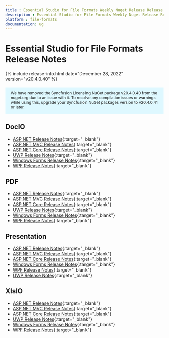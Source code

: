 ```yaml
---
title : Essential Studio for File Formats Weekly Nuget Release Release Notes  
description : Essential Studio for File Formats Weekly Nuget Release Release Notes  
platform : file-formats
documentation: ug
---
```


# Essential Studio for File Formats  Release Notes  

{% include release-info.html date="December 28, 2022" version="v20.4.0.40" %} 

<style>
#license {
    font-size: .88em!important;
margin-top: 1.5em;     margin-bottom: 1.5em;
    background-color: #def8ff;
    padding: 10px 17px 14px;
}
</style>

<div id="license">
We have removed the Syncfusion Licensing NuGet package v20.4.0.40 from the nuget.org due to an issue with it. To resolve any compilation issues or warnings while using this, upgrade your Syncfusion NuGet packages version to v20.4.0.41 or later.
</div>


## DocIO

* [ASP.NET Release Notes](/aspnet/release-notes/v20.4.0.40#docio){:target="_blank"}
* [ASP.NET MVC Release Notes](/aspnetmvc/release-notes/v20.4.0.40#docio){:target="_blank"}
* [ASP.NET Core Release Notes](/aspnet-core/release-notes/v20.4.0.40#docio){:target="_blank"}
* [UWP Release Notes](/uwp/release-notes/v20.4.0.40#docio){:target="_blank"}
* [Windows Forms Release Notes](/windowsforms/release-notes/v20.4.0.40#docio){:target="_blank"}
* [WPF Release Notes](/wpf/release-notes/v20.4.0.40#docio){:target="_blank"}


## PDF

* [ASP.NET Release Notes](/aspnet/release-notes/v20.4.0.40#pdf){:target="_blank"}
* [ASP.NET MVC Release Notes](/aspnetmvc/release-notes/v20.4.0.40#pdf){:target="_blank"}
* [ASP.NET Core Release Notes](/aspnet-core/release-notes/v20.4.0.40#pdf){:target="_blank"}
* [UWP Release Notes](/uwp/release-notes/v20.4.0.40#pdf){:target="_blank"}
* [Windows Forms Release Notes](/windowsforms/release-notes/v20.4.0.40#pdf){:target="_blank"}
* [WPF Release Notes](/wpf/release-notes/v20.4.0.40#pdf){:target="_blank"}


## Presentation

* [ASP.NET Release Notes](/aspnet/release-notes/v20.4.0.40#presentation){:target="_blank"}
* [ASP.NET MVC Release Notes](/aspnetmvc/release-notes/v20.4.0.40#presentation){:target="_blank"}
* [ASP.NET Core Release Notes](/aspnet-core/release-notes/v20.4.0.40#presentation){:target="_blank"}
* [Windows Forms Release Notes](/windowsforms/release-notes/v20.4.0.40#presentation){:target="_blank"}
* [WPF Release Notes](/wpf/release-notes/v20.4.0.40#presentation){:target="_blank"}
* [UWP Release Notes](/uwp/release-notes/v20.4.0.40#presentation){:target="_blank"}


## XlsIO

* [ASP.NET Release Notes](/aspnet/release-notes/v20.4.0.40#xlsio){:target="_blank"}
* [ASP.NET MVC Release Notes](/aspnetmvc/release-notes/v20.4.0.40#xlsio){:target="_blank"}
* [ASP.NET Core Release Notes](/aspnet-core/release-notes/v20.4.0.40#xlsio){:target="_blank"}
* [UWP Release Notes](/uwp/release-notes/v20.4.0.40#xlsio){:target="_blank"}
* [Windows Forms Release Notes](/windowsforms/release-notes/v20.4.0.40#xlsio){:target="_blank"}
* [WPF Release Notes](/wpf/release-notes/v20.4.0.40#xlsio){:target="_blank"}